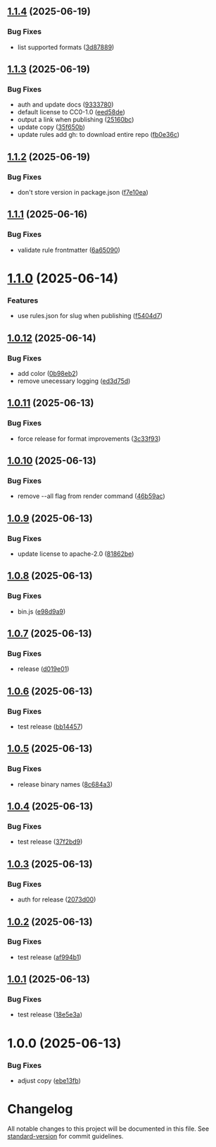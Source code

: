 ## [1.1.4](https://github.com/continuedev/rules-cli/compare/v1.1.3...v1.1.4) (2025-06-19)


### Bug Fixes

* list supported formats ([3d87889](https://github.com/continuedev/rules-cli/commit/3d87889f9c1a76f6206891bb07d7b811e831ccc8))

## [1.1.3](https://github.com/continuedev/rules-cli/compare/v1.1.2...v1.1.3) (2025-06-19)


### Bug Fixes

* auth and update docs ([9333780](https://github.com/continuedev/rules-cli/commit/93337804e4655539aef2e5ccd95df28eec6fb874))
* default license to CC0-1.0 ([eed58de](https://github.com/continuedev/rules-cli/commit/eed58de3b5b1d08b3940f7d951a30c0c30a37f17))
* output a link when publishing ([25160bc](https://github.com/continuedev/rules-cli/commit/25160bc01f311a9c82ff9fb054876d953358b3c4))
* update copy ([35f650b](https://github.com/continuedev/rules-cli/commit/35f650b0629d43cdf6da88af48045bb83f20e414))
* update rules add gh: to download entire repo ([fb0e36c](https://github.com/continuedev/rules-cli/commit/fb0e36c24621ec6b2d7b1118ca6f549e29b7c7d3))

## [1.1.2](https://github.com/continuedev/rules-cli/compare/v1.1.1...v1.1.2) (2025-06-19)


### Bug Fixes

* don't store version in package.json ([f7e10ea](https://github.com/continuedev/rules-cli/commit/f7e10ea073dc701eaeab8a07602c7707dddba590))

## [1.1.1](https://github.com/continuedev/rules-cli/compare/v1.1.0...v1.1.1) (2025-06-16)


### Bug Fixes

* validate rule frontmatter ([6a65090](https://github.com/continuedev/rules-cli/commit/6a65090d6132ac5a324964a3c45a029f44e190e8))

# [1.1.0](https://github.com/continuedev/rules-cli/compare/v1.0.12...v1.1.0) (2025-06-14)


### Features

* use rules.json for slug when publishing ([f5404d7](https://github.com/continuedev/rules-cli/commit/f5404d7c581f29a81140d4a6d01dc029c45ea6d0))

## [1.0.12](https://github.com/continuedev/rules-cli/compare/v1.0.11...v1.0.12) (2025-06-14)


### Bug Fixes

* add color ([0b98eb2](https://github.com/continuedev/rules-cli/commit/0b98eb217dc664b087c08851552995c9f3b12b77))
* remove unecessary logging ([ed3d75d](https://github.com/continuedev/rules-cli/commit/ed3d75d82791dbc7bebdbc62ec9b3f25ecf2d304))

## [1.0.11](https://github.com/continuedev/rules-cli/compare/v1.0.10...v1.0.11) (2025-06-13)


### Bug Fixes

* force release for format improvements ([3c33f93](https://github.com/continuedev/rules-cli/commit/3c33f934f01665553e6b29e43dc913f0570a042e))

## [1.0.10](https://github.com/continuedev/rules-cli/compare/v1.0.9...v1.0.10) (2025-06-13)


### Bug Fixes

* remove --all flag from render command ([46b59ac](https://github.com/continuedev/rules-cli/commit/46b59acbceaaf102b7ba0c963cb7fd53f4c2d513))

## [1.0.9](https://github.com/continuedev/rules-cli/compare/v1.0.8...v1.0.9) (2025-06-13)


### Bug Fixes

* update license to apache-2.0 ([81862be](https://github.com/continuedev/rules-cli/commit/81862be4e09637a9931f61c4bad5af5aa9e67441))

## [1.0.8](https://github.com/continuedev/rules-cli/compare/v1.0.7...v1.0.8) (2025-06-13)


### Bug Fixes

* bin.js ([e98d9a9](https://github.com/continuedev/rules-cli/commit/e98d9a91f2e8dd3fb12f90a1a4868d23f7f83914))

## [1.0.7](https://github.com/continuedev/rules-cli/compare/v1.0.6...v1.0.7) (2025-06-13)


### Bug Fixes

* release ([d019e01](https://github.com/continuedev/rules-cli/commit/d019e017be5b8925184de12547ae46ff8205ef41))

## [1.0.6](https://github.com/continuedev/rules-cli/compare/v1.0.5...v1.0.6) (2025-06-13)


### Bug Fixes

* test release ([bb14457](https://github.com/continuedev/rules-cli/commit/bb14457deb09b63759a0ae43742099c668b24668))

## [1.0.5](https://github.com/continuedev/rules-cli/compare/v1.0.4...v1.0.5) (2025-06-13)


### Bug Fixes

* release binary names ([8c684a3](https://github.com/continuedev/rules-cli/commit/8c684a307e88ed6acd6fa2c8d1b274d680cda4c0))

## [1.0.4](https://github.com/continuedev/rules-cli/compare/v1.0.3...v1.0.4) (2025-06-13)


### Bug Fixes

* test release ([37f2bd9](https://github.com/continuedev/rules-cli/commit/37f2bd9d49fa46bf56d2e13fbffed9b70ddb730b))

## [1.0.3](https://github.com/continuedev/rules-cli/compare/v1.0.2...v1.0.3) (2025-06-13)


### Bug Fixes

* auth for release ([2073d00](https://github.com/continuedev/rules-cli/commit/2073d00d980d4b0f84833bd89b3ee9a7f85a244f))

## [1.0.2](https://github.com/continuedev/rules-cli/compare/v1.0.1...v1.0.2) (2025-06-13)


### Bug Fixes

* test release ([af994b1](https://github.com/continuedev/rules-cli/commit/af994b1d9c03dd8eaefe7e2450c1a0a437bcaf9a))

## [1.0.1](https://github.com/continuedev/rules-cli/compare/v1.0.0...v1.0.1) (2025-06-13)


### Bug Fixes

* test release ([18e5e3a](https://github.com/continuedev/rules-cli/commit/18e5e3a8817c839fcfd76b5e88a8f79f080de61c))

# 1.0.0 (2025-06-13)


### Bug Fixes

* adjust copy ([ebe13fb](https://github.com/continuedev/rules-cli/commit/ebe13fb32ff76c417429deb69256b25144358523))

# Changelog

All notable changes to this project will be documented in this file. See [standard-version](https://github.com/conventional-changelog/standard-version) for commit guidelines.
